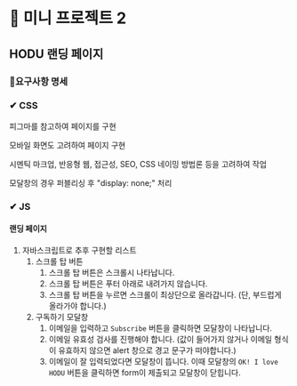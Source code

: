 # :rocket: 미니 프로젝트 2

## HODU 랜딩 페이지

### 🔎요구사항 명세

### ✔ CSS

피그마를 참고하여 페이지를 구현

모바일 화면도 고려하여 페이지 구현

시멘틱 마크업, 반응형 웹, 접근성, SEO, CSS 네이밍 방법론 등을 고려하여 작업

모달창의 경우 퍼블리싱 후 "display: none;" 처리

### ✔ JS

#### 랜딩 페이지

1. 자바스크립트로 추후 구현할 리스트
   1. 스크롤 탑 버튼
      1. 스크롤 탑 버튼은 스크롤시 나타납니다.
      2. 스크롤 탑 버튼은 푸터 아래로 내려가지 않습니다.
      3. 스크롤 탑 버튼을 누르면 스크롤이 최상단으로 올라갑니다. (단, 부드럽게 올라가야 합니다.)
   2. 구독하기 모달창
      1. 이메일을 입력하고 `Subscribe` 버튼을 클릭하면 모달창이 나타납니다.
      2. 이메일 유효성 검사를 진행해야 합니다. (값이 들어가지 않거나 이메일 형식이 유효하지 않으면 alert 창으로 경고 문구가 떠야합니다.)
      3. 이메일이 잘 입력되었다면 모달창이 뜹니다. 이때 모달창의 `OK! I love HODU` 버튼을 클릭하면 form이 제출되고 모달창이 닫힙니다.
